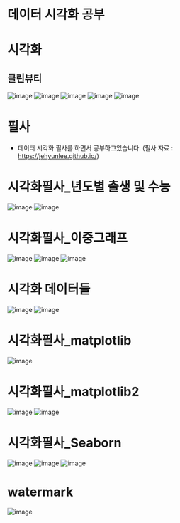 # 데이터 시각화 공부
# 시각화 
## 클린뷰티
![image](https://user-images.githubusercontent.com/47103479/128440835-218ce71a-d71e-42f3-9257-f865546c8805.png)
![image](https://user-images.githubusercontent.com/47103479/128440879-02e83d43-a232-4926-965f-fcc35ba1cb38.png)
![image](https://user-images.githubusercontent.com/47103479/128440906-e83cf6de-7116-4b23-80c8-ec8ca9f1f2cc.png)
![image](https://user-images.githubusercontent.com/47103479/128440921-0d070473-74af-4026-ab5b-3b05246d0c5f.png)
![image](https://user-images.githubusercontent.com/47103479/128440951-7dcee1f9-19b5-4cf0-a4fb-b9c42dda23d6.png)


# 필사 
- 데이터 시각화 필사를 하면서 공부하고있습니다.
(필사 자료 : https://jehyunlee.github.io/)

# 시각화필사_년도별 출생 및 수능
![image](https://user-images.githubusercontent.com/47103479/121812384-961a3400-cca2-11eb-8abb-7fe6e7581b5b.png)
![image](https://user-images.githubusercontent.com/47103479/121812390-987c8e00-cca2-11eb-9a41-4db4fdb3e0a7.png)


# 시각화필사_이중그래프

![image](https://user-images.githubusercontent.com/47103479/121811785-60744b80-cca0-11eb-8530-ca554dc06409.png)
![image](https://user-images.githubusercontent.com/47103479/121811788-6407d280-cca0-11eb-8307-439cbbd43520.png)
![image](https://user-images.githubusercontent.com/47103479/121811789-666a2c80-cca0-11eb-91fe-fc2c7e6a058e.png)

# 시각화 데이터들
![image](https://user-images.githubusercontent.com/47103479/121917005-a1876100-cd6f-11eb-8f36-4e32e7a59d63.png)
![image](https://user-images.githubusercontent.com/47103479/121917015-a3e9bb00-cd6f-11eb-9d22-45c1acb505ef.png)


# 시각화필사_matplotlib

![image](https://user-images.githubusercontent.com/47103479/121811745-420e5000-cca0-11eb-9252-801f6e98df0a.png)

# 시각화필사_matplotlib2

![image](https://user-images.githubusercontent.com/47103479/121811804-73871b80-cca0-11eb-957e-0ee89994e72b.png)
![image](https://user-images.githubusercontent.com/47103479/121811805-75e97580-cca0-11eb-8ceb-dc98355a3bb7.png)

# 시각화필사_Seaborn

![image](https://user-images.githubusercontent.com/47103479/121811687-1a1eec80-cca0-11eb-915b-87199a47b482.png)
![image](https://user-images.githubusercontent.com/47103479/121811668-10958480-cca0-11eb-8a4c-f1ba4e981559.png)
![image](https://user-images.githubusercontent.com/47103479/121811710-2a36cc00-cca0-11eb-885c-6bf4ccef38ba.png)

# watermark

![image](https://user-images.githubusercontent.com/47103479/121811597-cdd3ac80-cc9f-11eb-880c-06cdd5092f19.png)
